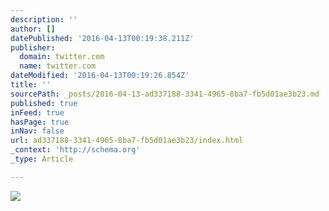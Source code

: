 ```yaml
---
description: ''
author: []
datePublished: '2016-04-13T00:19:38.211Z'
publisher:
  domain: twitter.com
  name: twitter.com
dateModified: '2016-04-13T00:19:26.854Z'
title: ''
sourcePath: _posts/2016-04-13-ad337188-3341-4965-8ba7-fb5d01ae3b23.md
published: true
inFeed: true
hasPage: true
inNav: false
url: ad337188-3341-4965-8ba7-fb5d01ae3b23/index.html
_context: 'http://schema.org'
_type: Article

---
```

![](https://pbs.twimg.com/media/CeKXKQNVIAEs4s5.jpg:large)